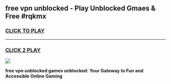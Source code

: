 
## free vpn unblocked - Play Unblocked Gmaes & Free #rqkmx
<h3>
<a href="https://news.freeplayer.one?title=free_vpn_unblocked&ref=03M">CLICK TO PLAY</a></h3>
<hr>

<h3>
<a href="https://news.freeplayer.one?title=free_vpn_unblocked&ref=03M">CLICK 2 PLAY</a>
  
</h3>

<a href="https://news.freeplayer.one?title=free_vpn_unblocked&ref=03M"><img src="https://clearcache.store/games.png"></a>


**free vpn unblocked games unblocked: Your Gateway to Fun and Accessible Online Gaming**
